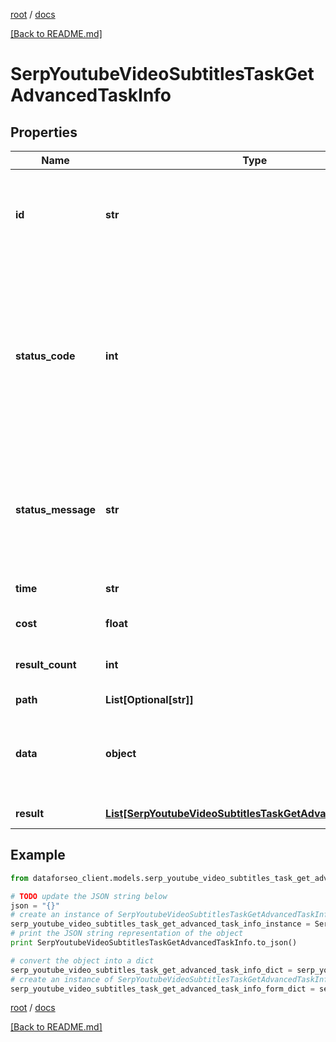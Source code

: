 [root](./../ "root") / [docs](./ "docs")

[[Back to README.md]](./../README.md "[Back to README.md]")

# SerpYoutubeVideoSubtitlesTaskGetAdvancedTaskInfo

## Properties

Name | Type | Description | Notes
------------ | ------------- | ------------- | -------------
**id** | **str** | task identifier unique task identifier in our system in the UUID format | [optional]
**status_code** | **int** | status code of the task generated by DataForSEO, can be within the following range: 10000-60000 you can find the full list of the response codes here | [optional]
**status_message** | **str** | informational message of the task you can find the full list of general informational messages here | [optional]
**time** | **str** | execution time, seconds | [optional]
**cost** | **float** | total tasks cost, USD | [optional]
**result_count** | **int** | number of elements in the result array | [optional]
**path** | **List[Optional[str]]** | URL path | [optional]
**data** | **object** | contains the same parameters that you specified in the POST request | [optional]
**result** | [**List[SerpYoutubeVideoSubtitlesTaskGetAdvancedResultInfo]**](SerpYoutubeVideoSubtitlesTaskGetAdvancedResultInfo.md) | array of results | [optional]

## Example

```python
from dataforseo_client.models.serp_youtube_video_subtitles_task_get_advanced_task_info import SerpYoutubeVideoSubtitlesTaskGetAdvancedTaskInfo

# TODO update the JSON string below
json = "{}"
# create an instance of SerpYoutubeVideoSubtitlesTaskGetAdvancedTaskInfo from a JSON string
serp_youtube_video_subtitles_task_get_advanced_task_info_instance = SerpYoutubeVideoSubtitlesTaskGetAdvancedTaskInfo.from_json(json)
# print the JSON string representation of the object
print SerpYoutubeVideoSubtitlesTaskGetAdvancedTaskInfo.to_json()

# convert the object into a dict
serp_youtube_video_subtitles_task_get_advanced_task_info_dict = serp_youtube_video_subtitles_task_get_advanced_task_info_instance.to_dict()
# create an instance of SerpYoutubeVideoSubtitlesTaskGetAdvancedTaskInfo from a dict
serp_youtube_video_subtitles_task_get_advanced_task_info_form_dict = serp_youtube_video_subtitles_task_get_advanced_task_info.from_dict(serp_youtube_video_subtitles_task_get_advanced_task_info_dict)
```

  

[root](./../ "root") / [docs](./ "docs")

[[Back to README.md]](./../README.md "[Back to README.md]")